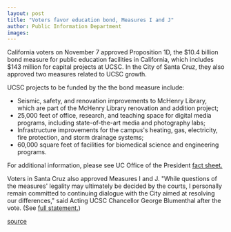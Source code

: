 ```yaml
---
layout: post
title: "Voters favor education bond, Measures I and J"
author: Public Information Department
images:
---
```


California voters on November 7 approved Proposition 1D, the $10.4 billion bond measure for public education facilities in California, which includes $143 million for capital projects at UCSC. In the City of Santa Cruz, they also approved two measures related to UCSC growth.

UCSC projects to be funded by the the bond measure include:

* Seismic, safety, and renovation improvements to McHenry Library, which are part of the McHenry Library renovation and addition project;
* 25,000 feet of office, research, and teaching space for digital media programs, including state-of-the-art media and photography labs;
* Infrastructure improvements for the campus's heating, gas, electricity, fire protection, and storm drainage systems;
* 60,000 square feet of facilities for biomedical science and engineering programs.

For additional information, please see UC Office of the President [fact sheet.][1]

Voters in Santa Cruz also approved Measures I and J. "While questions of the measures' legality may ultimately be decided by the courts, I personally remain committed to continuing dialogue with the City aimed at resolving our differences," said Acting UCSC Chancellor George Blumenthal after the vote. (See [full statement.][2])

[1]: http://www.universityofcalifornia.edu/news/prop1d/
[2]: http://press.ucsc.edu/text.asp?pid=974

[source](http://www1.ucsc.edu/currents/06-07/11-13/election.asp "Permalink to election")
